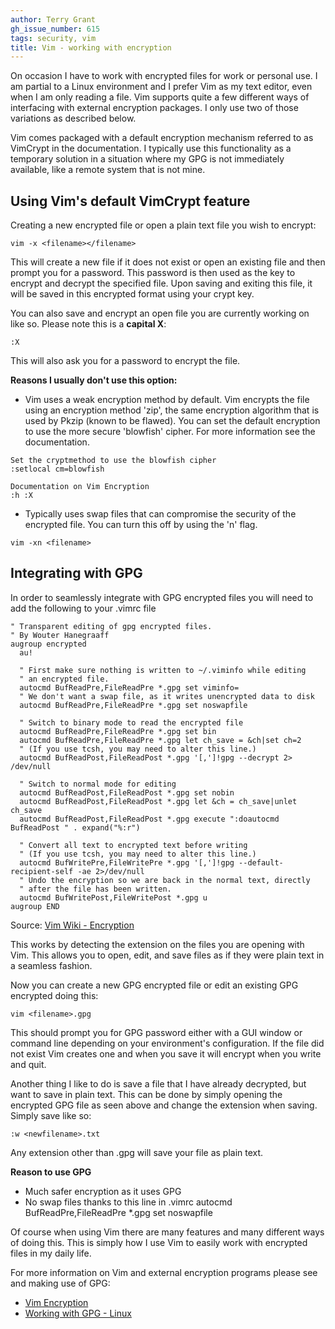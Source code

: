 ```yaml
---
author: Terry Grant
gh_issue_number: 615
tags: security, vim
title: Vim - working with encryption
---
```




On occasion I have to work with encrypted files for work or personal use.  I am partial to a Linux environment and I prefer Vim as my text editor, even when I am only reading a file. Vim supports quite a few different ways of interfacing with external encryption packages.  I only use two of those variations as described below.  

Vim comes packaged with a default encryption mechanism referred to as VimCrypt in the documentation. I typically use this functionality as a temporary solution in a situation where my GPG is not immediately available, like a remote system that is not mine.   

## Using Vim's default VimCrypt feature

Creating a new encrypted file or open a plain text file you wish to encrypt:

```
vim -x <filename></filename>
```

This will create a new file if it does not exist or open an existing file and then prompt you for a password.  This password is then used as the key to encrypt and decrypt the specified file. Upon saving and exiting this file, it will be saved in this encrypted format using your crypt key.

You can also save and encrypt an open file you are currently working on like so.  Please note this is a **capital X**: 

```
:X 
```
This will also ask you for a password to encrypt the file.

**Reasons I usually don't use this option:**

- Vim uses a weak encryption method by default.  Vim encrypts the file using an encryption method 'zip', the same encryption algorithm that is used by Pkzip (known to be flawed). You can set the default encryption to use the more secure 'blowfish' cipher. For more information see the documentation.

```
Set the cryptmethod to use the blowfish cipher
:setlocal cm=blowfish 

Documentation on Vim Encryption
:h :X
```
  - Typically uses swap files that can compromise the security of the encrypted file. You can turn this off by using the 'n' flag.

```
vim -xn <filename>
```

## Integrating with GPG

In order to seamlessly integrate with GPG encrypted files you will need to add the following to your .vimrc file

```nohighlight
" Transparent editing of gpg encrypted files.
" By Wouter Hanegraaff
augroup encrypted
  au!

  " First make sure nothing is written to ~/.viminfo while editing
  " an encrypted file.
  autocmd BufReadPre,FileReadPre *.gpg set viminfo=
  " We don't want a swap file, as it writes unencrypted data to disk
  autocmd BufReadPre,FileReadPre *.gpg set noswapfile

  " Switch to binary mode to read the encrypted file
  autocmd BufReadPre,FileReadPre *.gpg set bin
  autocmd BufReadPre,FileReadPre *.gpg let ch_save = &ch|set ch=2
  " (If you use tcsh, you may need to alter this line.)
  autocmd BufReadPost,FileReadPost *.gpg '[,']!gpg --decrypt 2> /dev/null

  " Switch to normal mode for editing
  autocmd BufReadPost,FileReadPost *.gpg set nobin
  autocmd BufReadPost,FileReadPost *.gpg let &ch = ch_save|unlet ch_save
  autocmd BufReadPost,FileReadPost *.gpg execute ":doautocmd BufReadPost " . expand("%:r")

  " Convert all text to encrypted text before writing
  " (If you use tcsh, you may need to alter this line.)
  autocmd BufWritePre,FileWritePre *.gpg '[,']!gpg --default-recipient-self -ae 2>/dev/null
  " Undo the encryption so we are back in the normal text, directly
  " after the file has been written.
  autocmd BufWritePost,FileWritePost *.gpg u
augroup END
```
Source: [Vim Wiki - Encryption](http://vim.wikia.com/wiki/Encryption) 

This works by detecting the extension on the files you are opening with Vim.  This allows you to open, edit, and save files as if they were plain text in a seamless fashion.   

Now you can create a new GPG encrypted file or edit an existing GPG encrypted doing this: 

```
vim <filename>.gpg
```

This should prompt you for GPG password either with a GUI window or command line depending on your environment's configuration.  If the file did not exist Vim creates one and when you save it will encrypt when you write and quit.

Another thing I like to do is save a file that I have already decrypted, but want to save in plain text.  This can be done by simply opening the encrypted GPG file as seen above and change the extension when saving.  Simply save like so: 

```
:w <newfilename>.txt
```
Any extension other than .gpg will save your file as plain text.   

**Reason to use GPG**

- Much safer encryption as it uses GPG 
- No swap files thanks to this line in .vimrc autocmd BufReadPre,FileReadPre *.gpg set noswapfile

Of course when using Vim there are many features and many different ways of doing this.  This is simply how I use Vim to easily work with encrypted files in my daily life.   

For more information on Vim and external encryption programs please see and making use of GPG: 

- [Vim Encryption](http://vim.wikia.com/wiki/Encryption)
- [Working with GPG - Linux](http://www.cyberciti.biz/tips/linux-how-to-encrypt-and-decrypt-files-with-a-password.html)


